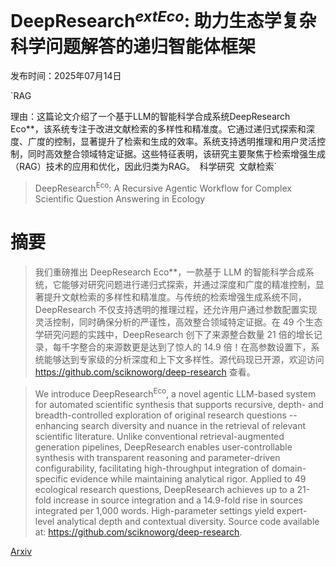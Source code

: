 # DeepResearch$^{	ext{Eco}}$: 助力生态学复杂科学问题解答的递归智能体框架

发布时间：2025年07月14日

`RAG

理由：这篇论文介绍了一个基于LLM的智能科学合成系统DeepResearch Eco**，该系统专注于改进文献检索的多样性和精准度。它通过递归式探索和深度、广度的控制，显著提升了检索和生成的效率。系统支持透明推理和用户灵活控制，同时高效整合领域特定证据。这些特征表明，该研究主要聚焦于检索增强生成（RAG）技术的应用和优化，因此归类为RAG。` `科学研究` `文献检索`

> DeepResearch$^{\text{Eco}}$: A Recursive Agentic Workflow for Complex Scientific Question Answering in Ecology

# 摘要

> 我们重磅推出 DeepResearch Eco**，一款基于 LLM 的智能科学合成系统，它能够对研究问题进行递归式探索，并通过深度和广度的精准控制，显著提升文献检索的多样性和精准度。与传统的检索增强生成系统不同，DeepResearch 不仅支持透明的推理过程，还允许用户通过参数配置实现灵活控制，同时确保分析的严谨性，高效整合领域特定证据。在 49 个生态学研究问题的实践中，DeepResearch 创下了来源整合数量 21 倍的增长记录，每千字整合的来源数更是达到了惊人的 14.9 倍！在高参数设置下，系统能够达到专家级的分析深度和上下文多样性。源代码现已开源，欢迎访问 https://github.com/sciknoworg/deep-research 查看。

> We introduce DeepResearch$^{\text{Eco}}$, a novel agentic LLM-based system for automated scientific synthesis that supports recursive, depth- and breadth-controlled exploration of original research questions -- enhancing search diversity and nuance in the retrieval of relevant scientific literature. Unlike conventional retrieval-augmented generation pipelines, DeepResearch enables user-controllable synthesis with transparent reasoning and parameter-driven configurability, facilitating high-throughput integration of domain-specific evidence while maintaining analytical rigor. Applied to 49 ecological research questions, DeepResearch achieves up to a 21-fold increase in source integration and a 14.9-fold rise in sources integrated per 1,000 words. High-parameter settings yield expert-level analytical depth and contextual diversity.
  Source code available at: https://github.com/sciknoworg/deep-research.

[Arxiv](https://arxiv.org/abs/2507.10522)